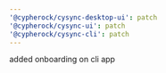 ```yaml
---
'@cypherock/cysync-desktop-ui': patch
'@cypherock/cysync-ui': patch
'@cypherock/cysync-cli': patch
---
```


added onboarding on cli app
